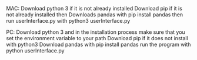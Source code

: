 MAC:
	Download python 3 if it is not already installed
	Download pip if it is not already installed
	then Downloads pandas with pip install pandas
	then run userInterface.py with python3 userInterface.py

PC:
	Download python 3 and in the installation process make sure that you set the environment variable to your path
	Download pip if it does not install with python3
	Download pandas with pip install pandas
	run the program with python userInterface.py
